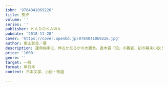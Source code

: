 ```yaml
---
isbn: '9784041069226'
title: 夜汐
volume: ''
series: ''
publisher: ＫＡＤＯＫＡＷＡ
pubdate: '2018-11-28'
cover: 'https://cover.openbd.jp/9784041069226.jpg'
author: 東山彰良／著
description: 運命相手に、伸るか反るかの大勝負。直木賞『流』の著者、初の幕末小説！
price: '1600'
genre: ''
target: 一般
format: 単行本
content: 日本文学、小説・物語

---
```

